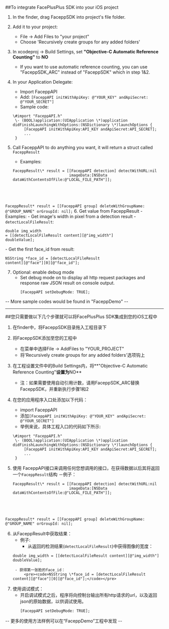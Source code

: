 ##To integrate FacePlusPlus SDK into your iOS project

1. In the finder, drag FaceppSDK into project's file folder.

2. Add it to your project: 
	- File -> Add Files to "your project"
	- Choose 'Recursively create groups for any added folders'

3. In xcodeproj -> Build Settings, set **"Objective-C Automatic Reference Counting"** to **NO**
	- If you want to use automatic reference counting, you can use "FaceppSDK_ARC" instead of "FaceppSDK" which in step 1&2.

4. In your Application Delegate:
	- Import FaceppAPI
	- Add: `[FaceppAPI initWithApiKey: @"YOUR_KEY" andApiSecret: @"YOUR_SECRET"]`
	- Sample code:
	<pre><code>\#import "FaceppAPI.h"
	\- (BOOL)application:(UIApplication \*)application didFinishLaunchingWithOptions:(NSDictionary \*)launchOptions {
		[FaceppAPI initWithApiKey:API_KEY andApiSecret:API_SECRET];
		...
	}</code></pre>

5. Call FaceppAPI to do anything you want, it will return a struct called `FaceppResult`
	- Examples: 
	<pre><code>FaceppResult\* result = [[FaceppAPI detection] detectWithURL:nil 
							imageData:[NSData dataWithContentsOfFile:@"LOCAL_FILE_PATH"]];
FaceppResult\* result = [[FaceppAPI group] deleteWithGroupName: @"GROUP_NAME" orGroupId: nil];</code></pre>
6. Get value from FaceppResult
	- Examples:
		- Get image's width in pixel from a detection result - `detectLocalFileResult`:
	<pre><code>double img_width = [[detectLocalFileResult content][@"img_width"] doubleValue];</code></pre>
		- Get the first face_id from result:
			<pre><code>NSString \*face_id = [detectLocalFileResult content][@"face"][0][@"face_id"];</code></pre>

7. Optional: enable debug mode	
	- Set debug mode on to display all http request packages and response raw JSON result on console output.
		<pre><code>[FaceppAPI setDebugMode: TRUE];</code></pre>

-- More sample codes would be found in "FaceppDemo" --

-------------------------------------------------------------------------------------

##您只需要做以下几个步骤就可以将FacePlusPlus SDK集成到您的iOS工程中

1. 在finder中，将FaceppSDK目录拖入工程目录下

2. 将FaceppSDK添加至您的工程中
	- 在菜单中选择File -> AddFiles to "YOUR_PROJECT"
	- 将'Recursively create groups for any added folders'选项钩上

3. 在工程设置文件中的Build Settings内，将**"Objective-C Automatic Reference Counting"**设置为**NO**
	- 注：如果需要使用自动引用计数，请用FaceppSDK_ARC替换FaceppSDK，并重新执行步骤1和2

4. 在您的应用程序入口处添加以下代码：
	- import FaceppAPI
	- 添加`[FaceppAPI initWithApiKey: @"YOUR_KEY" andApiSecret: @"YOUR_SECRET"]`
	- 举例来说，具体工程入口的代码如下所示:
	<pre><code>\#import "FaceppAPI.h"
	\- (BOOL)application:(UIApplication \*)application didFinishLaunchingWithOptions:(NSDictionary \*)launchOptions {
		[FaceppAPI initWithApiKey:API_KEY andApiSecret:API_SECRET];
		...
	}</code></pre>

5. 使用 FaceppAPI接口来调用任何您想调用的接口，在获得数据以后其将返回一个`FaceppResult`结构
	－例子：
	<pre><code>FaceppResult\* result = [[FaceppAPI detection] detectWithURL:nil 
							imageData:[NSData dataWithContentsOfFile:@"LOCAL_FILE_PATH"]];
FaceppResult\* result = [[FaceppAPI group] deleteWithGroupName: @"GROUP_NAME" orGroupId: nil];</code></pre>

6. 从FaceppResult中获取结果：
	- 例子:
		- 从返回的检测结果(`detectLocalFileResult`)中获得图像的宽度：
	<pre><code>double img_width = [[detectLocalFileResult content][@"img_width"] doubleValue];</code></pre>
		- 获得第一张脸的face_id：
			<pre><code>NSString \*face_id = [detectLocalFileResult content][@"face"][0][@"face_id"];</code></pre>

7. 使用调试模式：
	- 开启调试模式之后，程序将向控制台输出所有http请求的url，以及返回json的原始数据，以供调试使用。
		<pre><code>[FaceppAPI setDebugMode: TRUE];</code></pre>

-- 更多的使用方法样例可以在“FaceppDemo”工程中发现 --

